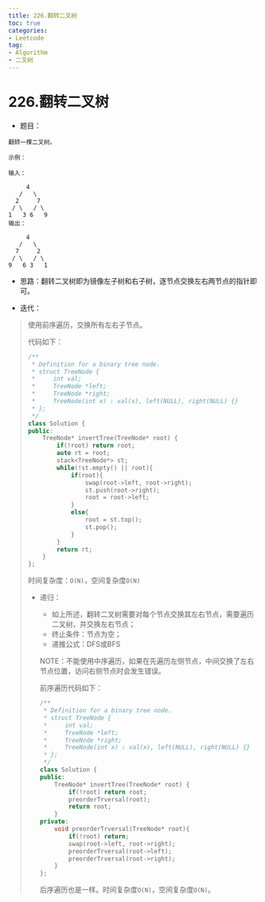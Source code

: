 ```yaml
---
title: 226.翻转二叉树
toc: true
categories:
- Leetcode
tag: 
- Algorithm
- 二叉树
---
```


# 226.翻转二叉树

- 题目：

```
翻转一棵二叉树。

示例：

输入：

     4
   /   \
  2     7
 / \   / \
1   3 6   9
输出：

     4
   /   \
  7     2
 / \   / \
9   6 3   1
```

- 思路：翻转二叉树即为镜像左子树和右子树，逐节点交换左右两节点的指针即可。

<!--more-->

  - 迭代：

  > 使用前序遍历，交换所有左右子节点。
  >
  > 代码如下：
  >
  > ```c++
  > /**
  >  * Definition for a binary tree node.
  >  * struct TreeNode {
  >  *     int val;
  >  *     TreeNode *left;
  >  *     TreeNode *right;
  >  *     TreeNode(int x) : val(x), left(NULL), right(NULL) {}
  >  * };
  >  */
  > class Solution {
  > public:
  >     TreeNode* invertTree(TreeNode* root) {
  >         if(!root) return root;
  >         auto rt = root;
  >         stack<TreeNode*> st;
  >         while(!st.empty() || root){           
  >             if(root){
  >                 swap(root->left, root->right);
  >                 st.push(root->right);
  >                 root = root->left;
  >             }
  >             else{
  >                 root = st.top();
  >                 st.pop();
  >             }
  >         }
  >         return rt;
  >     }
  > };
  > ```
  >
  > 时间复杂度：`O(N)`，空间复杂度`O(N)`
  >
  > - 递归：
  >
  >   - 如上所述，翻转二叉树需要对每个节点交换其左右节点，需要遍历二叉树，并交换左右节点；
  >   - 终止条件：节点为空；
  >   - 递推公式：DFS或BFS
  >
  >   NOTE：不能使用中序遍历，如果在先遍历左侧节点，中间交换了左右节点位置，访问右侧节点时会发生错误。
  >
  >   前序遍历代码如下：
  >
  >   ```c++
  >   /**
  >    * Definition for a binary tree node.
  >    * struct TreeNode {
  >    *     int val;
  >    *     TreeNode *left;
  >    *     TreeNode *right;
  >    *     TreeNode(int x) : val(x), left(NULL), right(NULL) {}
  >    * };
  >    */
  >   class Solution {
  >   public:
  >       TreeNode* invertTree(TreeNode* root) {
  >           if(!root) return root;
  >           preorderTrversal(root);
  >           return root;
  >       }
  >   private:
  >       void preorderTrversal(TreeNode* root){
  >           if(!root) return;
  >           swap(root->left, root->right);
  >           preorderTrversal(root->left);
  >           preorderTrversal(root->right);
  >       }
  >   };
  >   ```
  >
  >   后序遍历也是一样。时间复杂度`O(N)`，空间复杂度`O(N)`。